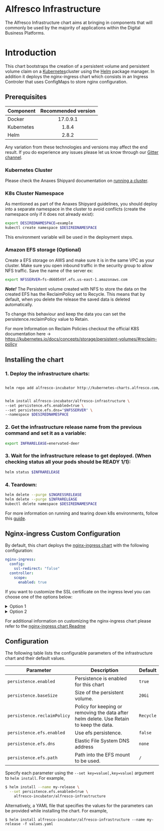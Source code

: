 # Alfresco Infrastructure

The Alfresco Infrastructure chart aims at bringing in components that will commonly be used by the majority of applications within the Digital Business Platforms.

# Introduction

This chart bootstraps the creation of a persistent volume and persistent volume claim on a [Kubernetes](http://kubernetes.io)cluster using the [Helm](https://helm.sh) package manager.
In addition it deploys the nginx-ingress chart which consists in an Ingress Controler that uses ConfigMaps to store nginx configuration.

## Prerequisites

| Component        | Recommended version |
| ------------- |:-------------:|
| Docker     | 17.0.9.1 |
| Kubernetes | 1.8.4    |
| Helm       | 2.8.2    |

Any variation from these technologies and versions may affect the end result. If you do experience any issues please let us know through our [Gitter channel](https://gitter.im/Alfresco/platform-services?utm_source=share-link&utm_medium=link&utm_campaign=share-link).

### Kubernetes Cluster

Please check the Anaxes Shipyard documentation on [running a cluster](https://github.com/Alfresco/alfresco-anaxes-shipyard/blob/master/SECRETS.md).

### K8s Cluster Namespace

As mentioned as part of the Anaxes Shipyard guidelines, you should deploy into a separate namespace in the cluster to avoid conflicts (create the namespace only if it does not already exist):
```bash
export DESIREDNAMESPACE=example
kubectl create namespace $DESIREDNAMESPACE
```

This environment variable will be used in the deployment steps.

### Amazon EFS storage (Optional)

Create a EFS storage on AWS and make sure it is in the same VPC as your cluster. Make sure you open inbound traffic in the security group to allow NFS traffic. Save the name of the server ex:
```bash
export NFSSERVER=fs-d660549f.efs.us-east-1.amazonaws.com
```

***Note!***
The Persistent volume created with NFS to store the data on the created EFS has the ReclaimPolicy set to Recycle.
This means that by default, when you delete the release the saved data is deleted automatically.

To change this behaviour and keep the data you can set the persistence.reclaimPolicy value to Retain.

For more Information on Reclaim Policies checkout the official K8S documentation here -> https://kubernetes.io/docs/concepts/storage/persistent-volumes/#reclaim-policy


## Installing the chart

### 1. Deploy the infrastructure charts:
```bash

helm repo add alfresco-incubator http://kubernetes-charts.alfresco.com/incubator


helm install alfresco-incubator/alfresco-infrastructure \
--set persistence.efs.enabled=true \
--set persistence.efs.dns="$NFSSERVER" \
--namespace $DESIREDNAMESPACE
```

### 2. Get the infrastructure release name from the previous command and set it as a variable:
```bash
export INFRARELEASE=enervated-deer
```

### 3. Wait for the infrastructure release to get deployed. (When checking status all your pods should be READY 1/1):
```bash
helm status $INFRARELEASE
```

### 4. Teardown:

```bash
helm delete --purge $INGRESSRELEASE
helm delete --purge $INFRARELEASE
kubectl delete namespace $DESIREDNAMESPACE
```

For more information on running and tearing down k8s environments, follow this [guide](https://github.com/Alfresco/alfresco-anaxes-shipyard/blob/master/docs/running-a-cluster.md).

## Nginx-ingress Custom Configuration

By default, this chart deploys the [nginx-ingress chart](https://github.com/kubernetes/charts/tree/master/stable/nginx-ingress) with the following configuration:

```yaml
nginx-ingress:
  config:
    ssl-redirect: "false"
  controller:
    scope:
      enabled: true
```

If you want to customize the SSL certificate on the ingress level you can choose one of the options below:

<details>
<summary>Option 1</summary>
<p>

If you want your own certificate set on the ELB created through AWS you should create a secret from your cert files:

```bash
kubectl create secret tls certsecret --key /tmp/tls.key --cert /tmp/tls.crt \
  --namespace $DESIREDNAMESPACE
```

Then deploy the infrastructure with following settings:

```bash
cat <<EOF > infravalues.yaml
#Persistence options
persistence:
  #Enables the creation of a persistent volume
  enabled: true
  efs:
    #Enables EFS ussage
    enabled: false
    #DNS address of EFS
    dns: fs-example.efs.us-east-1.amazonaws.com
    #Base path to use within the EFS that is mounted as a volume
    path: "/"
  #Size allocated to the volume in K8S
  baseSize: 20Gi

nginx-ingress:
  controller:
    config:
      ssl-redirect: "false"
    scope:
      enabled: true
    publishService:
      enabled: true
    extraArgs:
      default-ssl-certificate: $DESIREDNAMESPACE/certsecret
EOF

helm install alfresco-incubator/alfresco-infrastructure \
-f infravalues.yaml \
--namespace $DESIREDNAMESPACE
```

</p>
</details>

<details>
<summary>Option 2</summary>
<p>

If you

* Created the cluster in AWS
* Have a matching SSL/TLS certificate stored in [AWS Certificate Manager](https://aws.amazon.com/certificate-manager/)
* Are using a zone in [Amazon Route 53](https://aws.amazon.com/route53/)

Kubernetes' [External DNS](https://github.com/kubernetes-incubator/external-dns)
can autogenerate a DNS entry for you (a CNAME of the generated ELB) and apply
the SSL/TLS certificate to the ELB.

_Note: External DNS is currenty in Alpha Version - June 2018_

_Note: AWS Certificate Manager ARNs are of the form `arn:aws:acm:REGION:ACCOUNT:certificate/xxxxxxxx-xxxx-xxxx-xxxx-xxxxxxxxxxxx`._

Set `DOMAIN` to the DNS Zone you have in AWS

```bash
ELB_CNAME="${DESIREDNAMESPACE}.${DOMAIN}"
ELB_CERTIFICATE_ARN=$(aws acm list-certificates | \
  jq '.CertificateSummaryList[] | select (.DomainName == "'${DOMAIN}'") | .CertificateArn')

cat <<EOF > infravalues.yaml
#Persistence options
persistence:
  #Enables the creation of a persistent volume
  enabled: true
  efs:
    #Enables EFS ussage
    enabled: false
    #DNS address of EFS
    dns: fs-example.efs.us-east-1.amazonaws.com
    #Base path to use within the EFS that is mounted as a volume
    path: "/"
  #Size allocated to the volume in K8S
  baseSize: 20Gi

nginx-ingress:
  controller:
    config:
      ssl-redirect: "false"
    scope:
      enabled: true
    publishService:
      enabled: true
    service:
      targetPorts:
        http: http
        https: http
      annotations:
        external-dns.alpha.kubernetes.io/hostname: ${ELB_CNAME}
        service.beta.kubernetes.io/aws-load-balancer-backend-protocol: "http"
        service.beta.kubernetes.io/aws-load-balancer-connection-idle-timeout: '3600'
        service.beta.kubernetes.io/aws-load-balancer-ssl-cert: ${ELB_CERTIFICATE_ARN}
        service.beta.kubernetes.io/aws-load-balancer-ssl-ports: https
EOF

helm install alfresco-incubator/alfresco-infrastructure \
-f infravalues.yaml \
--namespace $DESIREDNAMESPACE

```

</p>
</details>

For additional information on customizing the nginx-ingress chart please refer to the [nginx-ingress chart Readme](https://github.com/kubernetes/charts/tree/master/stable/nginx-ingress)

## Configuration
The following table lists the configurable parameters of the infrastructure chart and their default values.


| Parameter                  | Description                                     | Default                                                    |
| -----------------------    | ---------------------------------------------   | ---------------------------------------------------------- |
| `persistence.enabled`      | Persistence is enabled for this chart           | `true`                                                     |
| `persistence.baseSize`     | Size of the persistent volume.                  | `20Gi`                                                     |
| `persistence.reclaimPolicy`| Policy for keeping or removing the data after helm delete. Use Retain to keep the data. | `Recycle`          |
| `persistence.efs.enabled`  | Use efs persistence.                            | `false`                                                    |
| `persistence.efs.dns`      | Elastic File System DNS address                 | `none`                                                     |
| `persistence.efs.path`     | Path into the EFS mount to be used.             | `/`                                                         |

Specify each parameter using the `--set key=value[,key=value]` argument to `helm install`. For example,

```bash
$ helm install --name my-release \
  --set persistence.efs.enabled=true \
    alfresco-incubator/alfresco-infrastructure
```

Alternatively, a YAML file that specifies the values for the parameters can be provided while installing the chart. For example,

```console
$ helm install alfresco-incubator/alfresco-infrastructure --name my-release -f values.yaml
```
